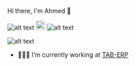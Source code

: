 Hi there, I'm Ahmed 👋

![alt text](https://img.shields.io/badge/Mobile-Native%20Android%20and%20Flutter-blue)
<a href="https://www.linkedin.com/in/ahmed-elbatawy-0b0921187/"><img src="https://cdn-icons.flaticon.com/png/512/3536/premium/3536505.png?token=exp=1651882095~hmac=ea2d2093c2dd252a96a91a093ab3d08c" alt="icon | LinkedIn" width="21px"/></a> 
![alt text](https://img.shields.io/twitter/follow/as2a3?label=Follow&style=social)

![alt text](https://user-images.githubusercontent.com/88105077/157883808-762a27a1-c1c5-447c-80a1-fb892f511393.png)

- 👨🏽‍💻 I’m currently working at [TAB-ERP](https://www.tab-erp.com)
<!---
- 👀 I’m interested in ...
- 🌱 I’m currently learning ...
- 💞️ I’m looking to collaborate on ...
- 📫 How to reach me ...


as2a3/as2a3 is a ✨ special ✨ repository because its `README.md` (this file) appears on your GitHub profile.
You can click the Preview link to take a look at your changes.
--->
